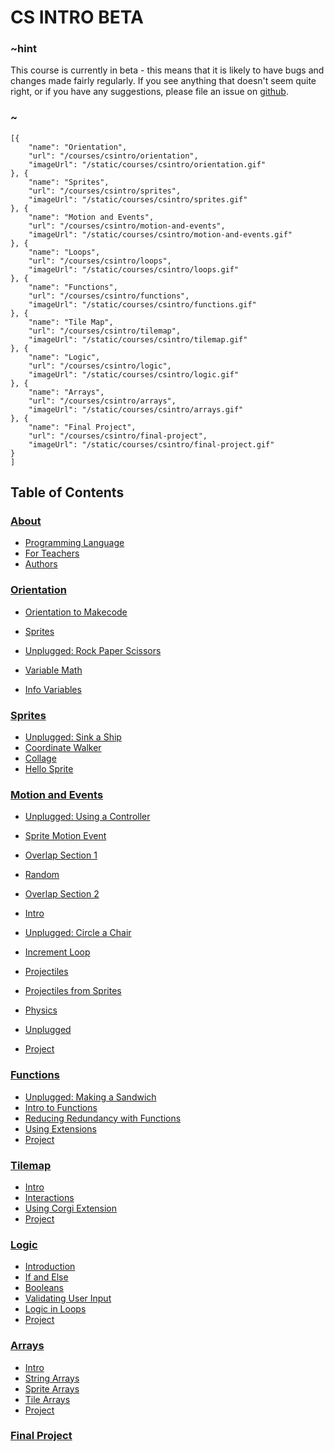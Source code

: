 # CS INTRO BETA

### ~hint

This course is currently in beta - this means that it is likely to have bugs and changes made fairly regularly. If you see anything that doesn't seem quite right, or if you have any suggestions, please file an issue on [github](github.com/microsoft/pxt-arcade).

### ~

```codecard
[{
    "name": "Orientation",
    "url": "/courses/csintro/orientation",
    "imageUrl": "/static/courses/csintro/orientation.gif"
}, {
    "name": "Sprites",
    "url": "/courses/csintro/sprites",
    "imageUrl": "/static/courses/csintro/sprites.gif"
}, {
    "name": "Motion and Events",
    "url": "/courses/csintro/motion-and-events",
    "imageUrl": "/static/courses/csintro/motion-and-events.gif"
}, {
    "name": "Loops",
    "url": "/courses/csintro/loops",
    "imageUrl": "/static/courses/csintro/loops.gif"
}, {
    "name": "Functions",
    "url": "/courses/csintro/functions",
    "imageUrl": "/static/courses/csintro/functions.gif"
}, {
    "name": "Tile Map",
    "url": "/courses/csintro/tilemap",
    "imageUrl": "/static/courses/csintro/tilemap.gif"
}, {
    "name": "Logic",
    "url": "/courses/csintro/logic",
    "imageUrl": "/static/courses/csintro/logic.gif"
}, {
    "name": "Arrays",
    "url": "/courses/csintro/arrays",
    "imageUrl": "/static/courses/csintro/arrays.gif"
}, {
    "name": "Final Project",
    "url": "/courses/csintro/final-project",
    "imageUrl": "/static/courses/csintro/final-project.gif"
}
]
```

## Table of Contents

### [About](/courses/csintro/about)

* [Programming Language](/courses/csintro/about/script)
* [For Teachers](/courses/csintro/about/teachers)
* [Authors](/courses/csintro/about/authors)

### [Orientation](/courses/csintro/orientation)
* [Orientation to Makecode](/courses/csintro/orientation/makecode-orientation)
* [Sprites](/courses/csintro/orientation/sprites)



* [Unplugged: Rock Paper Scissors](/courses/csintro/orientation/unplugged)
* [Variable Math](/courses/csintro/orientation/variable-math)
* [Info Variables](/courses/csintro/orientation/info)

### [Sprites](/courses/csintro/sprites)

* [Unplugged: Sink a Ship](/courses/csintro/sprites/unplugged)
* [Coordinate Walker](/courses/csintro/sprites/coordinate-walker)
* [Collage](/courses/csintro/sprites/collage)
* [Hello Sprite](/courses/csintro/sprites/hello-sprite)

### [Motion and Events](/courses/csintro/motion-and-events)

* [Unplugged: Using a Controller](/courses/csintro/motion-and-events/unplugged)
* [Sprite Motion Event](/courses/csintro/motion-and-events/sprite-motion-event)
* [Overlap Section 1](/courses/csintro/motion-and-events/overlap1)
* [Random](/courses/csintro/motion-and-events/random)
* [Overlap Section 2](/courses/csintro/motion-and-events/overlap2)



* [Intro](/courses/csintro/loops/intro)
* [Unplugged: Circle a Chair](/courses/csintro/loops/unplugged)
* [Increment Loop](/courses/csintro/loops/increment-loop)
* [Projectiles](/courses/csintro/loops/projectiles)
* [Projectiles from Sprites](/courses/csintro/loops/projectile-from)
* [Physics](/courses/csintro/loops/physics)
* [Unplugged](/courses/csintro/loops/unplugged)



* [Project](/courses/csintro/loops/project)

### [Functions](/courses/csintro/functions)

* [Unplugged: Making a Sandwich](/courses/csintro/functions/unplugged)
* [Intro to Functions](/courses/csintro/functions/intro)
* [Reducing Redundancy with Functions](/courses/csintro/functions/redundancy)
* [Using Extensions](/courses/csintro/functions/extensions)
* [Project](/courses/csintro/functions/project)

### [Tilemap](/courses/csintro/tilemap)

* [Intro](/courses/csintro/tilemap/intro)
* [Interactions](/courses/csintro/tilemap/interactions)
* [Using Corgi Extension](/courses/csintro/tilemap/extensions)
* [Project](/courses/csintro/tilemap/project)

### [Logic](/courses/csintro/logic)

* [Introduction](/courses/csintro/logic/intro)
* [If and Else](/courses/csintro/logic/if-else)
* [Booleans](/courses/csintro/logic/booleans)
* [Validating User Input](/courses/csintro/logic/user-input)
* [Logic in Loops](/courses/csintro/logic/while)
* [Project](/courses/csintro/logic/project)

### [Arrays](/courses/csintro/arrays)

* [Intro](/courses/csintro/arrays/intro)
* [String Arrays](/courses/csintro/arrays/string)
* [Sprite Arrays](/courses/csintro/arrays/sprites)
* [Tile Arrays](/courses/csintro/arrays/tilemap)
* [Project](/courses/csintro/arrays/project)


### [Final Project](/courses/csintro/final-project)
